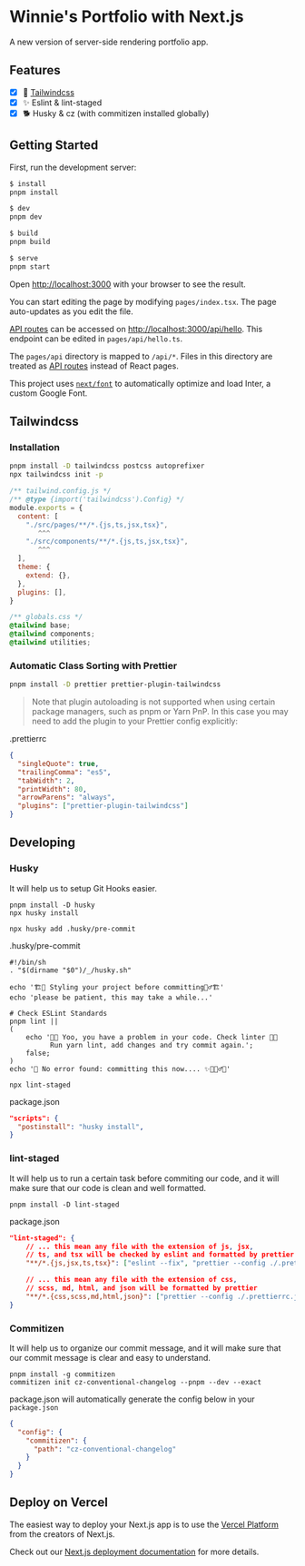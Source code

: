 # Winnie's Portfolio with Next.js

A new version of server-side rendering portfolio app.

## Features

- [x] 🌊 [Tailwindcss](https://tailwindcss.nuxt.dev/)
- [x] ✨ Eslint & lint-staged
- [x] 🐕 Husky & cz (with commitizen installed globally)

## Getting Started

First, run the development server:

```bash
$ install
pnpm install

$ dev
pnpm dev

$ build
pnpm build

$ serve
pnpm start
```

Open [http://localhost:3000](http://localhost:3000) with your browser to see the result.

You can start editing the page by modifying `pages/index.tsx`. The page auto-updates as you edit the file.

[API routes](https://nextjs.org/docs/api-routes/introduction) can be accessed on [http://localhost:3000/api/hello](http://localhost:3000/api/hello). This endpoint can be edited in `pages/api/hello.ts`.

The `pages/api` directory is mapped to `/api/*`. Files in this directory are treated as [API routes](https://nextjs.org/docs/api-routes/introduction) instead of React pages.

This project uses [`next/font`](https://nextjs.org/docs/basic-features/font-optimization) to automatically optimize and load Inter, a custom Google Font.

## Tailwindcss

### Installation

```bash
pnpm install -D tailwindcss postcss autoprefixer
npx tailwindcss init -p
```

```js
/** tailwind.config.js */
/** @type {import('tailwindcss').Config} */
module.exports = {
  content: [
    "./src/pages/**/*.{js,ts,jsx,tsx}",
       ^^^
    "./src/components/**/*.{js,ts,jsx,tsx}",
       ^^^
  ],
  theme: {
    extend: {},
  },
  plugins: [],
}
```

```css
/** globals.css */
@tailwind base;
@tailwind components;
@tailwind utilities;
```

### Automatic Class Sorting with Prettier

```bash
pnpm install -D prettier prettier-plugin-tailwindcss
```

> Note that plugin autoloading is not supported when using certain package managers, such as pnpm or Yarn PnP. In this case you may need to add the plugin to your Prettier config explicitly:

.prettierrc

```json
{
  "singleQuote": true,
  "trailingComma": "es5",
  "tabWidth": 2,
  "printWidth": 80,
  "arrowParens": "always",
  "plugins": ["prettier-plugin-tailwindcss"]
}
```

## Developing

### Husky

It will help us to setup Git Hooks easier.

```shell
pnpm install -D husky
npx husky install

npx husky add .husky/pre-commit
```

.husky/pre-commit

```shell
#!/bin/sh
. "$(dirname "$0")/_/husky.sh"

echo '🏗️👷 Styling your project before committing👷‍♂️🏗️'
echo 'please be patient, this may take a while...'

# Check ESLint Standards
pnpm lint ||
(
    echo '🔨❌ Yoo, you have a problem in your code. Check linter 🔨❌
          Run yarn lint, add changes and try commit again.';
    false;
)
echo '🎉 No error found: committing this now.... ✨🚀🏄‍♂️🍻'

npx lint-staged
```

package.json

```json
"scripts": {
  "postinstall": "husky install",
}
```

### lint-staged

It will help us to run a certain task before commiting our code, and it will make sure that our code is clean and well formatted.

```shell
pnpm install -D lint-staged
```

package.json

```json
"lint-staged": {
    // ... this mean any file with the extension of js, jsx,
    // ts, and tsx will be checked by eslint and formatted by prettier
    "**/*.{js,jsx,ts,tsx}": ["eslint --fix", "prettier --config ./.prettierrc.js --write"],

    // ... this mean any file with the extension of css,
    // scss, md, html, and json will be formatted by prettier
    "**/*.{css,scss,md,html,json}": ["prettier --config ./.prettierrc.js --write"]
}
```

### Commitizen

It will help us to organize our commit message, and it will make sure that our commit message is clear and easy to understand.

```shell
pnpm install -g commitizen
commitizen init cz-conventional-changelog --pnpm --dev --exact
```

package.json will automatically generate the config below in your `package.json`

```json
{
  "config": {
    "commitizen": {
      "path": "cz-conventional-changelog"
    }
  }
}
```

## Deploy on Vercel

The easiest way to deploy your Next.js app is to use the [Vercel Platform](https://vercel.com/new?utm_medium=default-template&filter=next.js&utm_source=create-next-app&utm_campaign=create-next-app-readme) from the creators of Next.js.

Check out our [Next.js deployment documentation](https://nextjs.org/docs/deployment) for more details.
